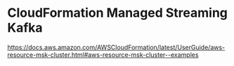 # CloudFormation Managed Streaming Kafka

https://docs.aws.amazon.com/AWSCloudFormation/latest/UserGuide/aws-resource-msk-cluster.html#aws-resource-msk-cluster--examples

